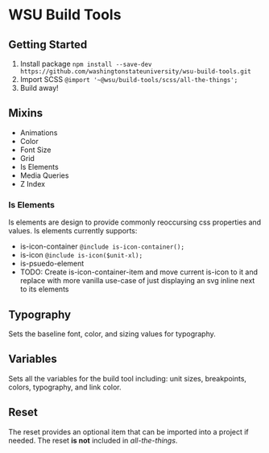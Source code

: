 # WSU Build Tools

## Getting Started
1. Install package `npm install --save-dev https://github.com/washingtonstateuniversity/wsu-build-tools.git`
2. Import SCSS `@import '~@wsu/build-tools/scss/all-the-things';`
3. Build away!

## Mixins
- Animations
- Color
- Font Size
- Grid
- Is Elements
- Media Queries
- Z Index

### Is Elements
Is elements are design to provide commonly reoccursing css properties and values. Is elements currently supports:
- is-icon-container `@include is-icon-container();`
- is-icon `@include is-icon($unit-xl);`
- is-psuedo-element
- TODO: Create is-icon-container-item and move current is-icon to it and replace with more vanilla use-case of just displaying an svg inline next to its elements

## Typography
Sets the baseline font, color, and sizing values for typography.

## Variables
Sets all the variables for the build tool including: unit sizes, breakpoints, colors, typography, and link color.

## Reset
The reset provides an optional item that can be imported into a project if needed. The reset **is not** included in *all-the-things*. 
